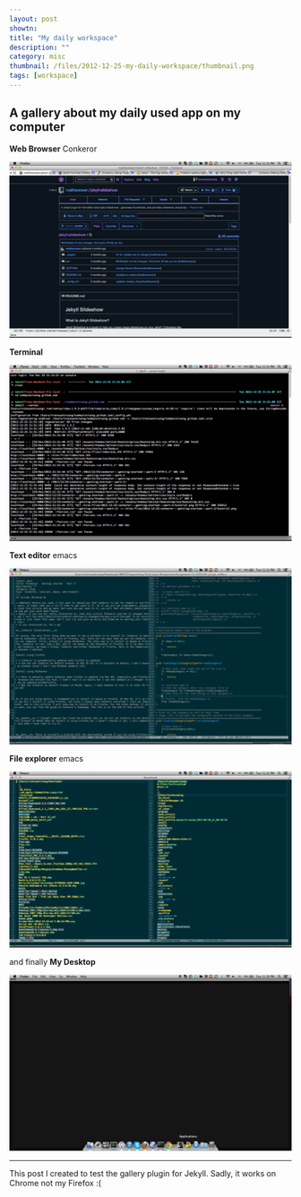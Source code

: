 ```yaml
---
layout: post
showtn: 
title: "My daily workspace"
description: ""
category: misc
thumbnail: /files/2012-12-25-my-daily-workspace/thumbnail.png
tags: [workspace]
---
```



## A gallery about my daily used app on my computer

**Web Browser** Conkeror

![conkeror](/files/2012-12-25-my-daily-workspace/browser.png)

<!-- more -->

**Terminal**

![terminal](/files/2012-12-25-my-daily-workspace/terminal.png)

**Text editor** emacs

![emacs](/files/2012-12-25-my-daily-workspace/emacs.png)

**File explorer** emacs

![emacs](/files/2012-12-25-my-daily-workspace/file-explorer.png)

and finally **My Desktop**

![emacs](/files/2012-12-25-my-daily-workspace/desktop.png)

-----
This post I created to test the gallery plugin for Jekyll. Sadly, it works on Chrome not my Firefox :(
